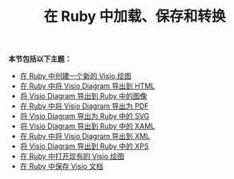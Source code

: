 ﻿---
title: 在 Ruby 中加载、保存和转换
type: docs
weight: 10
url: /zh/java/loading-saving-and-converting-in-ruby/
---
**本节包括以下主题：**

- [在 Ruby 中创建一个新的 Visio 绘图](/diagram/zh/java/creating-a-new-visio-drawing-in-ruby/)
- [在 Ruby 中将 Visio Diagram 导出到 HTML](/diagram/zh/java/export-visio-diagram-to-html-in-ruby/)
- [将 Visio Diagram 导出到 Ruby 中的图像](/diagram/zh/java/export-visio-diagram-to-image-in-ruby/)
- [在 Ruby 中将 Visio Diagram 导出为 PDF](/diagram/zh/java/export-visio-diagram-to-pdf-in-ruby/)
- [将 Visio Diagram 导出为 Ruby 中的 SVG](/diagram/zh/java/export-visio-diagram-to-svg-in-ruby/)
- [将 Visio Diagram 导出到 Ruby 中的 XAML](/diagram/zh/java/export-visio-diagram-to-xaml-in-ruby/)
- [在 Ruby 中将 Visio Diagram 导出到 XML](/diagram/zh/java/export-visio-diagram-to-xml-in-ruby/)
- [将 Visio Diagram 导出到 Ruby 中的 XPS](/diagram/zh/java/export-visio-diagram-to-xps-in-ruby/)
- [在 Ruby 中打开现有的 Visio 绘图](/diagram/zh/java/open-an-existing-visio-drawing-in-ruby/)
- [在 Ruby 中保存 Visio 文档](/diagram/zh/java/saving-visio-document-in-ruby/)
